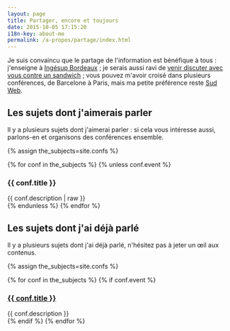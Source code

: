 ```yaml
---
layout: page
title: Partager, encore et toujours
date: 2015-10-05 17:15:20
i18n-key: about-me
permalink: /a-propos/partage/index.html
---
```


Je suis convaincu que le partage de l'information est bénéfique à tous : j'enseigne à [Ingésup Bordeaux](http://www.ingesup.com/ "Ingesup") ; je serais aussi ravi de [venir discuter avec vous contre un sandwich](http://www.brownbaglunch.fr/baggers.html#Boris_Schapira_Bordeaux "BrownBagLunch France") ; vous pouvez m'avoir croisé dans plusieurs conférences, de Barcelone à Paris, mais ma petite préférence reste [Sud Web](http://sudweb.fr/ "SudWeb.fr").

## Les sujets dont j'aimerais parler

Il y a plusieurs sujets dont j'aimerai parler : si cela vous intéresse aussi, parlons-en et organisons des conférences ensemble.

{% assign the_subjects=site.confs %}
<div class="conf-subjects">
{% for conf in the_subjects %}
  {% unless conf.event %}
    <article class="conf-subject">
      <h3>{{ conf.title }}</h3>
      {{ conf.description | raw }}
    </article>
  {% endunless %}
{% endfor %}
</div>

## Les sujets dont j'ai déjà parlé

Il y a plusieurs sujets dont j'ai déjà parlé, n'hésitez pas à jeter un œil aux contenus.

{% assign the_subjects=site.confs %}
<div class="conf-subjects">
{% for conf in the_subjects %}
  {% if conf.event %}
    <article class="conf-subject">
      <h3><a href="{{ conf.url }}">{{ conf.title }}</a></h3>
      {{ conf.description }}
    </article>
  {% endif %}
{% endfor %}
</div>
